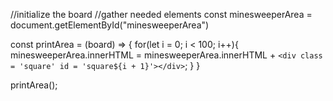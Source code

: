 //initialize the board
//gather needed elements
const minesweeperArea = document.getElementById("minesweeperArea")

const printArea = (board) => {
  for(let i = 0; i < 100; i++){
    minesweeperArea.innerHTML = minesweeperArea.innerHTML + `<div class = 'square' id = 'square${i + 1}'></div>`;
  }
}

printArea();
